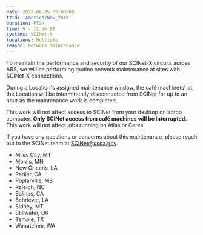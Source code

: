 ```yaml
---
date: 2025-06-25 09:00:00
tzid: 'America/New_York'
duration: PT2H
time: 9 - 11 am ET
systems: SCINet-X
locations: Multiple
reason: Network Maintenance 
---
```


To maintain the performance and security of our SCINet-X circuits across ARS, we will be performing routine network maintenance at sites with SCINet-X connections.

During a Location's assigned maintenance window, the café machine(s) at the Location will be intermittently disconnected from SCINet for up to an hour as the maintenance work is completed.  
 
This work will not affect access to SCINet from your desktop or laptop computer.  **Only SCINet access from café machines will be interrupted.**  This work will not affect jobs running on Atlas or Ceres.  

If you have any questions or concerns about this maintenance, please reach out to the SCINet team at [SCINet@usda.gov](mailtto:SCINet@usda.gov).

* Miles City, MT
* Morris, MN
* New Orleans, LA
* Parlier, CA
* Poplarville, MS
* Raleigh, NC
* Salinas, CA
* Schriever, LA
* Sidney, MT
* Stillwater, OK
* Temple, TX
* Wenatchee, WA
